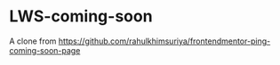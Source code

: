 # LWS-coming-soon
A clone from https://github.com/rahulkhimsuriya/frontendmentor-ping-coming-soon-page
